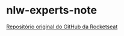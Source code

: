 # nlw-experts-note

[Repositório original do GitHub da Rocketseat](https://github.com/rocketseat-education/nlw-expert-nodejs)
